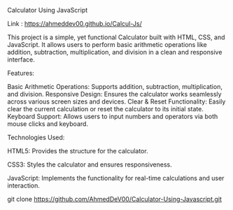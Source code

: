 Calculator Using JavaScript

Link : https://ahmeddev00.github.io/Calcul-Js/

This project is a simple, yet functional Calculator built with HTML, CSS, and JavaScript. It allows users to perform basic arithmetic operations like addition, subtraction, multiplication, and division in a clean and responsive interface.


Features:

Basic Arithmetic Operations: Supports addition, subtraction, multiplication, and division.
Responsive Design: Ensures the calculator works seamlessly across various screen sizes and devices.
Clear & Reset Functionality: Easily clear the current calculation or reset the calculator to its initial state.
Keyboard Support: Allows users to input numbers and operators via both mouse clicks and keyboard.

Technologies Used:

HTML5: Provides the structure for the calculator.

CSS3: Styles the calculator and ensures responsiveness.

JavaScript: Implements the functionality for real-time calculations and user interaction.

git clone https://github.com/AhmedDeV00/Calculator-Using-Javascript.git
